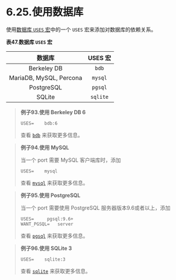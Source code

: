 # 6.25.使用数据库

使用[数据库 `USES` 宏](https://docs.freebsd.org/en/books/porters-handbook/book/#using-databases-uses)中的一个 `USES` 宏来添加对数据库的依赖关系。

**表47.数据库 `USES` 宏**

| 数据库                     | USES 宏 |
|:-----------------------:|:----------------------------------:|
| Berkeley DB             | `bdb`                              |
| MariaDB, MySQL, Percona | `mysql`                            |
| PostgreSQL              | `pgsql`                            |
| SQLite                  | `sqlite`                           |

> **例子93.使用 Berkeley DB 6**
> 
> `USES=    bdb:6`
> 
> 查看 [`bdb`](https://docs.freebsd.org/en/books/porters-handbook/book/#uses-bdb) 来获取更多信息。

> **例子94.使用 MySQL**
> 
> 当一个 port 需要 MySQL 客户端库时，添加
> 
> `USES=    mysql`
> 
> 查看 [`mysql`](https://docs.freebsd.org/en/books/porters-handbook/book/#uses-mysql) 来获取更多信息。

> **例子95.使用 PostgreSQL**
> 
> 当一个 port 需要使用 PostgreSQL 服务器版本9.6或者以上，添加
> 
> ```
> USES=		pgsql:9.6+
> WANT_PGSQL=	server
> ```
> 
> 查看 [`pgsql`](https://docs.freebsd.org/en/books/porters-handbook/book/#uses-pgsql) 来获取更多信息。

> **例子96.使用 SQLite 3**
> 
> `USES=    sqlite:3`
> 
> 查看 [`sqlite`](https://docs.freebsd.org/en/books/porters-handbook/book/#uses-sqlite) 来获取更多信息。




